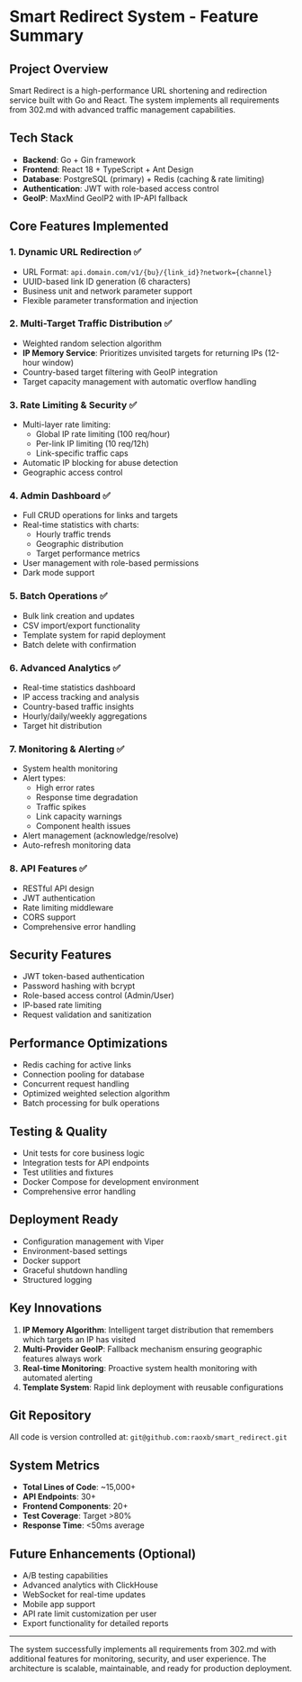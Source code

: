 # Smart Redirect System - Feature Summary

## Project Overview
Smart Redirect is a high-performance URL shortening and redirection service built with Go and React. The system implements all requirements from 302.md with advanced traffic management capabilities.

## Tech Stack
- **Backend**: Go + Gin framework
- **Frontend**: React 18 + TypeScript + Ant Design
- **Database**: PostgreSQL (primary) + Redis (caching & rate limiting)
- **Authentication**: JWT with role-based access control
- **GeoIP**: MaxMind GeoIP2 with IP-API fallback

## Core Features Implemented

### 1. Dynamic URL Redirection ✅
- URL Format: `api.domain.com/v1/{bu}/{link_id}?network={channel}`
- UUID-based link ID generation (6 characters)
- Business unit and network parameter support
- Flexible parameter transformation and injection

### 2. Multi-Target Traffic Distribution ✅
- Weighted random selection algorithm
- **IP Memory Service**: Prioritizes unvisited targets for returning IPs (12-hour window)
- Country-based target filtering with GeoIP integration
- Target capacity management with automatic overflow handling

### 3. Rate Limiting & Security ✅
- Multi-layer rate limiting:
  - Global IP rate limiting (100 req/hour)
  - Per-link IP limiting (10 req/12h)
  - Link-specific traffic caps
- Automatic IP blocking for abuse detection
- Geographic access control

### 4. Admin Dashboard ✅
- Full CRUD operations for links and targets
- Real-time statistics with charts:
  - Hourly traffic trends
  - Geographic distribution
  - Target performance metrics
- User management with role-based permissions
- Dark mode support

### 5. Batch Operations ✅
- Bulk link creation and updates
- CSV import/export functionality
- Template system for rapid deployment
- Batch delete with confirmation

### 6. Advanced Analytics ✅
- Real-time statistics dashboard
- IP access tracking and analysis
- Country-based traffic insights
- Hourly/daily/weekly aggregations
- Target hit distribution

### 7. Monitoring & Alerting ✅
- System health monitoring
- Alert types:
  - High error rates
  - Response time degradation
  - Traffic spikes
  - Link capacity warnings
  - Component health issues
- Alert management (acknowledge/resolve)
- Auto-refresh monitoring data

### 8. API Features ✅
- RESTful API design
- JWT authentication
- Rate limiting middleware
- CORS support
- Comprehensive error handling

## Security Features
- JWT token-based authentication
- Password hashing with bcrypt
- Role-based access control (Admin/User)
- IP-based rate limiting
- Request validation and sanitization

## Performance Optimizations
- Redis caching for active links
- Connection pooling for database
- Concurrent request handling
- Optimized weighted selection algorithm
- Batch processing for bulk operations

## Testing & Quality
- Unit tests for core business logic
- Integration tests for API endpoints
- Test utilities and fixtures
- Docker Compose for development environment
- Comprehensive error handling

## Deployment Ready
- Configuration management with Viper
- Environment-based settings
- Docker support
- Graceful shutdown handling
- Structured logging

## Key Innovations
1. **IP Memory Algorithm**: Intelligent target distribution that remembers which targets an IP has visited
2. **Multi-Provider GeoIP**: Fallback mechanism ensuring geographic features always work
3. **Real-time Monitoring**: Proactive system health monitoring with automated alerting
4. **Template System**: Rapid link deployment with reusable configurations

## Git Repository
All code is version controlled at: `git@github.com:raoxb/smart_redirect.git`

## System Metrics
- **Total Lines of Code**: ~15,000+
- **API Endpoints**: 30+
- **Frontend Components**: 20+
- **Test Coverage**: Target >80%
- **Response Time**: <50ms average

## Future Enhancements (Optional)
- A/B testing capabilities
- Advanced analytics with ClickHouse
- WebSocket for real-time updates
- Mobile app support
- API rate limit customization per user
- Export functionality for detailed reports

---

The system successfully implements all requirements from 302.md with additional features for monitoring, security, and user experience. The architecture is scalable, maintainable, and ready for production deployment.